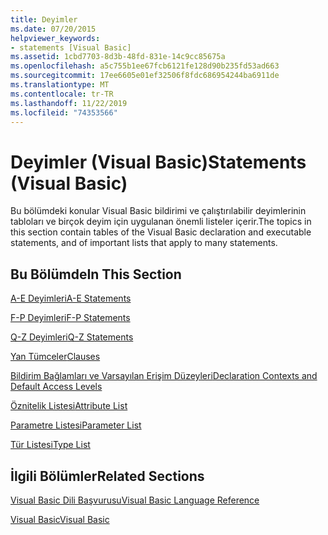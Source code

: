 ```yaml
---
title: Deyimler
ms.date: 07/20/2015
helpviewer_keywords:
- statements [Visual Basic]
ms.assetid: 1cbd7703-8d3b-48fd-831e-14c9cc85675a
ms.openlocfilehash: a5c755b1ee67fcb6121fe128d90b235fd53ad663
ms.sourcegitcommit: 17ee6605e01ef32506f8fdc686954244ba6911de
ms.translationtype: MT
ms.contentlocale: tr-TR
ms.lasthandoff: 11/22/2019
ms.locfileid: "74353566"
---
```

# <a name="statements-visual-basic"></a><span data-ttu-id="d7061-102">Deyimler (Visual Basic)</span><span class="sxs-lookup"><span data-stu-id="d7061-102">Statements (Visual Basic)</span></span>
<span data-ttu-id="d7061-103">Bu bölümdeki konular Visual Basic bildirimi ve çalıştırılabilir deyimlerinin tabloları ve birçok deyim için uygulanan önemli listeler içerir.</span><span class="sxs-lookup"><span data-stu-id="d7061-103">The topics in this section contain tables of the Visual Basic declaration and executable statements, and of important lists that apply to many statements.</span></span>  
  
## <a name="in-this-section"></a><span data-ttu-id="d7061-104">Bu Bölümde</span><span class="sxs-lookup"><span data-stu-id="d7061-104">In This Section</span></span>  
 [<span data-ttu-id="d7061-105">A-E Deyimleri</span><span class="sxs-lookup"><span data-stu-id="d7061-105">A-E Statements</span></span>](../../../visual-basic/language-reference/statements/a-e-statements.md)  
  
 [<span data-ttu-id="d7061-106">F-P Deyimleri</span><span class="sxs-lookup"><span data-stu-id="d7061-106">F-P Statements</span></span>](../../../visual-basic/language-reference/statements/f-p-statements.md)  
  
 [<span data-ttu-id="d7061-107">Q-Z Deyimleri</span><span class="sxs-lookup"><span data-stu-id="d7061-107">Q-Z Statements</span></span>](../../../visual-basic/language-reference/statements/q-z-statements.md)  
  
 [<span data-ttu-id="d7061-108">Yan Tümceler</span><span class="sxs-lookup"><span data-stu-id="d7061-108">Clauses</span></span>](../../../visual-basic/language-reference/statements/clauses.md)  
  
 [<span data-ttu-id="d7061-109">Bildirim Bağlamları ve Varsayılan Erişim Düzeyleri</span><span class="sxs-lookup"><span data-stu-id="d7061-109">Declaration Contexts and Default Access Levels</span></span>](../../../visual-basic/language-reference/statements/declaration-contexts-and-default-access-levels.md)  
  
 [<span data-ttu-id="d7061-110">Öznitelik Listesi</span><span class="sxs-lookup"><span data-stu-id="d7061-110">Attribute List</span></span>](../../../visual-basic/language-reference/statements/attribute-list.md)  
  
 [<span data-ttu-id="d7061-111">Parametre Listesi</span><span class="sxs-lookup"><span data-stu-id="d7061-111">Parameter List</span></span>](../../../visual-basic/language-reference/statements/parameter-list.md)  
  
 [<span data-ttu-id="d7061-112">Tür Listesi</span><span class="sxs-lookup"><span data-stu-id="d7061-112">Type List</span></span>](../../../visual-basic/language-reference/statements/type-list.md)  
  
## <a name="related-sections"></a><span data-ttu-id="d7061-113">İlgili Bölümler</span><span class="sxs-lookup"><span data-stu-id="d7061-113">Related Sections</span></span>  
 [<span data-ttu-id="d7061-114">Visual Basic Dili Başvurusu</span><span class="sxs-lookup"><span data-stu-id="d7061-114">Visual Basic Language Reference</span></span>](../../../visual-basic/language-reference/index.md)  
  
 [<span data-ttu-id="d7061-115">Visual Basic</span><span class="sxs-lookup"><span data-stu-id="d7061-115">Visual Basic</span></span>](../../../visual-basic/index.md)
